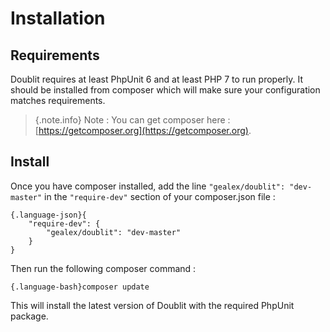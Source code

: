 # Installation
 
## Requirements
Doublit requires at least PhpUnit 6 and at least PHP 7 to run properly. It should be installed from composer which will make sure your configuration matches requirements.
 > {.note.info} Note : You can get composer here : [https://getcomposer.org](https://getcomposer.org).
        
## Install
Once you have composer installed, add the line `"gealex/doublit": "dev-master"` in the `"require-dev"` section of your composer.json file :

    {.language-json}{
        "require-dev": {
            "gealex/doublit": "dev-master"
        }
    }

Then run the following composer command :

    {.language-bash}composer update
        
This will install the latest version of Doublit with the required PhpUnit package.
